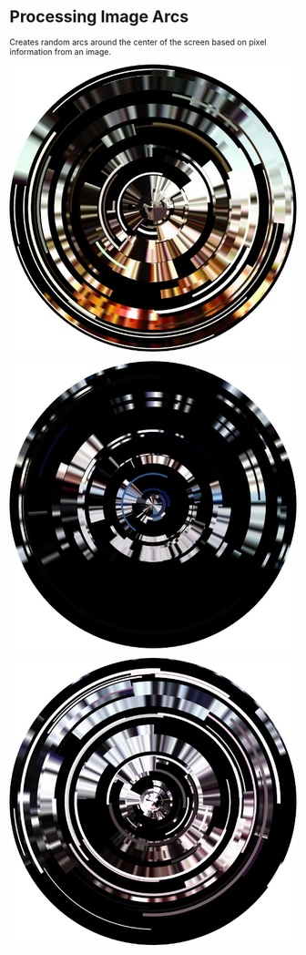 # Processing Image Arcs

Creates random arcs around the center of the screen based on pixel information from an image.

![](docs/2018-5-25-13-37-56-arcs.jpg)

![](docs/2018-5-25-13-41-58-arcs.jpg)

![](docs/2018-5-25-13-44-35-arcs.jpg)
